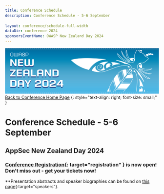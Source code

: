 ```yaml
---
title: Conference Schedule
description: Conference Schedule - 5-6 September

layout: conference/schedule-full-width
dataDir: conference-2024
sponsorsEventName: OWASP New Zealand Day 2024
---
```


[![Web Banner](/assets/images/2024_Banner_Graphic.jpg)](/conference/)   
[Back to Conference Home Page](index.md)
{: style="text-align: right; font-size: small;" }

# Conference Schedule - 5-6 September

## AppSec New Zealand Day 2024

### [Conference Registration](https://events.humanitix.com/owaspnz2024){: target="registration" } is now open! Don't miss out - get your tickets now!

**Presentation abstracts and speaker biographies can be found on [this page](speakers.md){:target="speakers"}.

